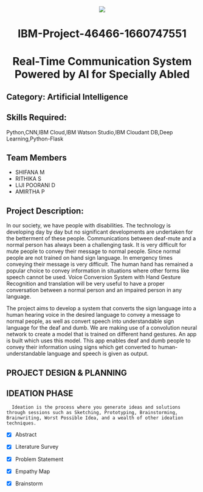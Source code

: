 <div align="center"><img src="https://user-images.githubusercontent.com/115576572/196229016-e13b9825-dc49-4dcc-b76f-ced72557d9f5.png">
 </br>                            

# IBM-Project-46466-1660747551
# Real-Time Communication System Powered by AI for Specially Abled
</div>

## Category: Artificial Intelligence

## Skills Required:
Python,CNN,IBM Cloud,IBM Watson Studio,IBM Cloudant DB,Deep Learning,Python-Flask

## Team Members
- SHIFANA M
- RITHIKA S   
- LIJI POORANI D
- AMIRTHA P


## Project Description:

In our society, we have people with disabilities. The technology is developing day by day but no significant developments are undertaken for the betterment of these people. Communications between deaf-mute and a normal person has always been a challenging task. It is very difficult for mute people to convey their message to normal people. Since normal people are not trained on hand sign language. In emergency times conveying their message is very difficult. The human hand has remained a popular choice to convey information in situations where other forms like speech cannot be used. Voice Conversion System with Hand Gesture Recognition and translation will be very useful to have a proper conversation between a normal person and an impaired person in any language.

The project aims to develop a system that converts the sign language into a human hearing voice in the desired language to convey a message to normal people, as well as convert speech into understandable sign language for the deaf and dumb. We are making use of a convolution neural network to create a model that is trained on different hand gestures. An app is built which uses this model. This app enables deaf and dumb people to convey their information using signs which get converted to human-understandable language and speech is given as output.
## PROJECT DESIGN & PLANNING
## IDEATION PHASE

      Ideation is the process where you generate ideas and solutions through sessions such as Sketching, Prototyping, Brainstorming, Brainwriting, Worst Possible Idea, and a wealth of other ideation techniques.
- [x] Abstract
- [x] Literature Survey
- [x] Problem Statement
- [x] Empathy Map
- [x] Brainstorm


